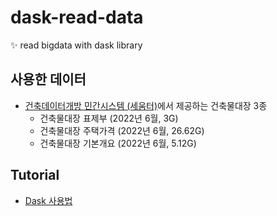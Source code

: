 # dask-read-data
✨ read bigdata with dask library

## 사용한 데이터 
- [건축데이터개방 민간시스템 (세움터)](https://open.eais.go.kr/opnsvc/opnSvcInqireView.do?viewType=7)에서 제공하는 건축물대장 3종 
    - 건축물대장 표제부 (2022년 6월, 3G)
    - 건축물대장 주택가격 (2022년 6월, 26.62G)
    - 건축물대장 기본개요 (2022년 6월, 5.12G)

## Tutorial 
- [Dask 사용법](dask-big-data.ipynb)
